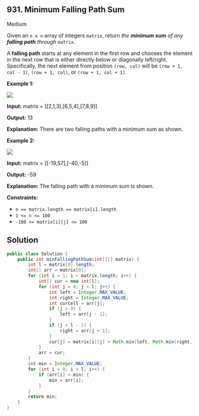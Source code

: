 ## 931\. Minimum Falling Path Sum

Medium

Given an `n x n` array of integers `matrix`, return _the **minimum sum** of any **falling path** through_ `matrix`.

A **falling path** starts at any element in the first row and chooses the element in the next row that is either directly below or diagonally left/right. Specifically, the next element from position `(row, col)` will be `(row + 1, col - 1)`, `(row + 1, col)`, or `(row + 1, col + 1)`.

**Example 1:**

![](https://assets.leetcode.com/uploads/2021/11/03/failing1-grid.jpg)

**Input:** matrix = \[\[2,1,3],[6,5,4],[7,8,9]]

**Output:** 13

**Explanation:** There are two falling paths with a minimum sum as shown.

**Example 2:**

![](https://assets.leetcode.com/uploads/2021/11/03/failing2-grid.jpg)

**Input:** matrix = \[\[-19,57],[-40,-5]]

**Output:** -59

**Explanation:** The falling path with a minimum sum is shown.

**Constraints:**

*   `n == matrix.length == matrix[i].length`
*   `1 <= n <= 100`
*   `-100 <= matrix[i][j] <= 100`

## Solution

```java
public class Solution {
    public int minFallingPathSum(int[][] matrix) {
        int l = matrix[0].length;
        int[] arr = matrix[0];
        for (int i = 1; i < matrix.length; i++) {
            int[] cur = new int[l];
            for (int j = 0; j < l; j++) {
                int left = Integer.MAX_VALUE;
                int right = Integer.MAX_VALUE;
                int curCell = arr[j];
                if (j > 0) {
                    left = arr[j - 1];
                }
                if (j < l - 1) {
                    right = arr[j + 1];
                }
                cur[j] = matrix[i][j] + Math.min(left, Math.min(right, curCell));
            }
            arr = cur;
        }
        int min = Integer.MAX_VALUE;
        for (int i = 0; i < l; i++) {
            if (arr[i] < min) {
                min = arr[i];
            }
        }
        return min;
    }
}
```